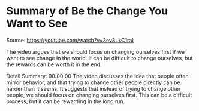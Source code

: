 # Summary of Be the Change You Want to See

Source: https://youtube.com/watch?v=3ov8LxC1raI

The video argues that we should focus on changing ourselves first if we want to see change in the world. It can be difficult to change ourselves, but the rewards can be worth it in the end.

Detail Summary: 
00:00:00
The video discusses the idea that people often mirror behavior, and that trying to change other people directly can be harder than it seems. It suggests that instead of trying to change other people, we should focus on changing ourselves first. This can be a difficult process, but it can be rewarding in the long run.

